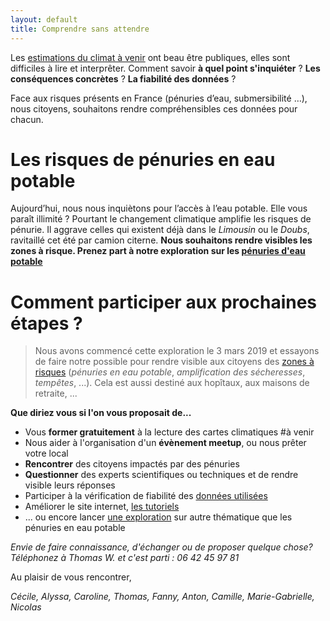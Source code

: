 ```yaml
---
layout: default
title: Comprendre sans attendre 
---
```


Les [estimations du climat à venir](../donnees) ont beau être publiques, elles sont difficiles à lire et interprêter. Comment savoir **à quel point s'inquiéter** ? **Les conséquences concrètes** ? **La fiabilité des données** ? 

Face aux risques présents en France (pénuries d’eau, submersibilité …), nous citoyens, souhaitons rendre compréhensibles ces données pour chacun.

# Les risques de pénuries en eau potable

Aujourd’hui, nous nous inquiètons pour l’accès à l’eau potable. Elle vous paraît illimité ? Pourtant le changement climatique amplifie les risques de pénurie. Il aggrave celles qui existent déjà dans le *Limousin* ou le *Doubs*, ravitaillé cet été par camion citerne. **Nous souhaitons rendre visibles les zones à risque.  Prenez part à notre exploration sur les [pénuries d'eau potable](../risques-penurie-eau)**


# Comment participer aux prochaines étapes ?

>  Nous avons commencé cette exploration le 3 mars 2019 et essayons de faire notre possible pour rendre visible aux citoyens des [zones à risques](../methode) (*pénuries en eau potable*, *amplification des sécheresses*, *tempêtes*, ...). Cela est aussi destiné aux hopîtaux, aux maisons de retraite, ...

**Que diriez vous si l'on vous proposait de...**

* Vous **former gratuitement** à la lecture des cartes climatiques #à venir
* Nous aider à l'organisation d'un **évènement meetup**, ou nous prêter votre local 
* **Rencontrer** des citoyens impactés par des pénuries
* **Questionner** des experts scientifiques ou techniques et de rendre visible leurs réponses
* Participer à la vérification de fiabilité des [données utilisées](../donnees)
* Améliorer le site internet, [les tutoriels](https://github.com/anticiper/anticiper.github.io)
* ... ou encore lancer [une exploration](../methode) sur autre thématique que les pénuries en eau potable

*Envie de faire connaissance, d'échanger ou de proposer quelque chose? Téléphonez à Thomas W. et c'est parti : 06 42 45 97 81*

Au plaisir de vous rencontrer,

*Cécile, Alyssa, Caroline, Thomas, Fanny, Anton, Camille, Marie-Gabrielle, Nicolas*
